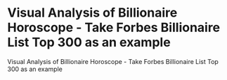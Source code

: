 # Visual Analysis of Billionaire Horoscope - Take Forbes Billionaire List Top 300 as an example
Visual Analysis of Billionaire Horoscope - Take Forbes Billionaire List Top 300 as an example
